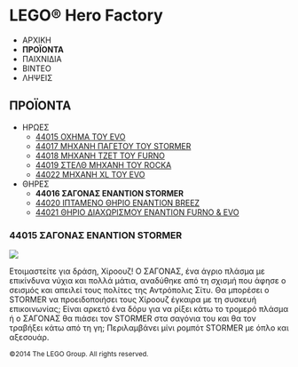 # LEGO® Hero Factory

- ΑΡΧΙΚΗ
- **ΠΡΟΪΟΝΤΑ**
- ΠΑΙΧΝΙΔΙΑ
- ΒΙΝΤΕΟ
- ΛΗΨΕΙΣ

## ΠΡΟΪΟΝΤΑ

- ΗΡΩΕΣ
  - [44015 ΟΧΗΜΑ ΤΟΥ EVO](/el-GR/themes/Hero-Factory/products/44015.md)
  - [44017 ΜΗΧΑΝΗ ΠΑΓΕΤΟΥ ΤΟΥ STORMER](/el-GR/themes/Hero-Factory/products/44017.md)
  - [44018 ΜΗΧΑΝΗ ΤΖΕΤ ΤΟΥ FURNO](/el-GR/themes/Hero-Factory/products/44018.md)
  - [44019 ΣΤΕΛΘ ΜΗΧΑΝΗ ΤΟΥ ROCKA](/el-GR/themes/Hero-Factory/products/44019.md)
  - [44022 ΜΗΧΑΝΗ XL ΤΟΥ EVO](/el-GR/themes/Hero-Factory/products/44022.md)
- ΘΗΡΕΣ
  - **44016 ΣΑΓΟΝΑΣ ΕΝΑΝΤΙΟΝ STORMER**
  - [44020 ΙΠΤΑΜΕΝΟ ΘΗΡΙΟ ΕΝΑΝΤΙΟΝ BREEZ](/el-GR/themes/Hero-Factory/products/44020.md)
  - [44021 ΘΗΡΙΟ ΔΙΑΧΩΡΙΣΜΟΥ ΕΝΑΝΤΙΟΝ FURNO &amp; EVO](/el-GR/themes/Hero-Factory/products/44021.md)

### 44015 ΣΑΓΟΝΑΣ ΕΝΑΝΤΙΟΝ STORMER

![](https://www.lego.com/cdn/product-assets/product.img.pri/44016_prod.jpg)

Ετοιμαστείτε για δράση, Χίροουζ! Ο ΣΑΓΟΝΑΣ, ένα άγριο πλάσμα με επικίνδυνα νύχια και πολλά μάτια, αναδύθηκε από τη σχισμή που άφησε ο σεισμός και απειλεί τους πολίτες της Αντρόπολις Σίτυ. Θα μπορέσει ο STORMER να προειδοποιήσει τους Χίροουζ έγκαιρα με τη συσκευή επικοινωνίας; Είναι αρκετό ένα δόρυ για να ρίξει κάτω το τρομερό πλάσμα ή ο ΣΑΓΟΝΑΣ θα πιάσει τον STORMER στα σαγόνια του και θα τον τραβήξει κάτω από τη γη; Περιλαμβάνει μίνι ρομπότ STORMER με όπλο και αξεσουάρ.

<span style="font-size: 12px; text-align: center;">&copy;2014 The LEGO Group. All rights reserved.</span>